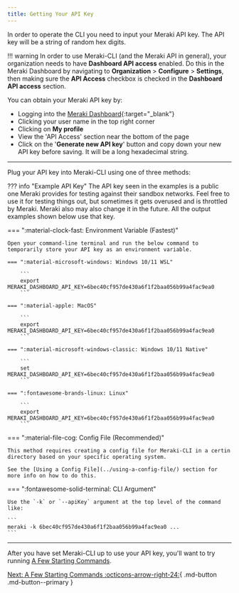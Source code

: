 ```yaml
---
title: Getting Your API Key
---
```


In order to operate the CLI you need to input your Meraki API key. The API key will be a string of random hex digits.

!!! warning
    In order to use Meraki-CLI (and the Meraki API in general), your organization needs to have **Dashboard API access** enabled. Do this in the Meraki Dashboard by navigating to **Organization** > **Configure** > **Settings**, then making sure the **API Access** checkbox is checked in the **Dashboard API access** section.

You can obtain your Meraki API key by:

- Logging into the [Meraki Dashboard](https://dashboard.meraki.com){:target="_blank"}
- Clicking your user name in the top right corner
- Clicking on **My profile**
- View the 'API Access' section near the bottom of the page
- Click on the '**Generate new API key**' button and copy down your new API key before saving. It will be a long hexadecimal string.

---

Plug your API key into Meraki-CLI using one of three methods:

??? info "Example API Key"
    The API key seen in the examples is a public one Meraki provides for testing against their sandbox networks. Feel free to use it for testing things out, but sometimes it gets overused and is throttled by Meraki. Meraki also may also change it in the future. All the output examples shown below use that key.

=== ":material-clock-fast: Environment Variable (Fastest)"

    Open your command-line terminal and run the below command to temporarily store your API key as an environment variable.

    === ":material-microsoft-windows: Windows 10/11 WSL"

        ```
        export MERAKI_DASHBOARD_API_KEY=6bec40cf957de430a6f1f2baa056b99a4fac9ea0
        ```

    === ":material-apple: MacOS"

        ```
        export MERAKI_DASHBOARD_API_KEY=6bec40cf957de430a6f1f2baa056b99a4fac9ea0
        ```

    === ":material-microsoft-windows-classic: Windows 10/11 Native"

        ```
        set MERAKI_DASHBOARD_API_KEY=6bec40cf957de430a6f1f2baa056b99a4fac9ea0
        ```

    === ":fontawesome-brands-linux: Linux"

        ```
        export MERAKI_DASHBOARD_API_KEY=6bec40cf957de430a6f1f2baa056b99a4fac9ea0
        ```


=== ":material-file-cog: Config File (Recommended)"

    This method requires creating a config file for Meraki-CLI in a certin directory based on your specific operating system.

    See the [Using a Config File](../using-a-config-file/) section for more info on how to do this.


=== ":fontawesome-solid-terminal: CLI Argument"

    Use the `-k` or `--apiKey` argument at the top level of the command like:

    ```
    meraki -k 6bec40cf957de430a6f1f2baa056b99a4fac9ea0 ...
    ```

---

After you have set Meraki-CLI up to use your API key, you'll want to try running [A Few Starting Commands](../a-few-starting-commands/).

[Next: A Few Starting Commands :octicons-arrow-right-24:](../a-few-starting-commands/){ .md-button .md-button--primary }
